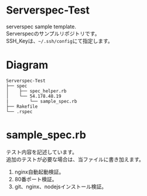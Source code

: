 # Serverspec-Test
serverspec sample template.  
Serverspecのサンプルリポジトリです。  
SSH_Keyは、`~/.ssh/config`にて指定します。

# Diagram

```
Serverspec-Test
├── spec
│    ├── spec_helper.rb
│    └── 54.178.48.19   
|        └── sample_spec.rb
├── Rakefile
└── .rspec 
```

# sample_spec.rb
テスト内容を記述しています。   
追加のテストが必要な場合は、当ファイルに書き加えます。
1. nginx自動起動検証。  
2. 80番ポート検証。  
3. git、nginx、nodejsインストール検証。
